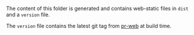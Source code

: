 The content of this folder is generated and contains web-static files in `dist` and a `version` file.

The `version` file contains the latest git tag from [pr-web](https://github.com/undg/pr-web) at build time.
